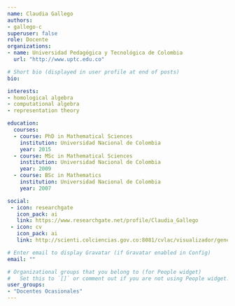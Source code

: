 ```yaml
---
name: Claudia Gallego
authors:
- gallego-c
superuser: false
role: Docente
organizations:
- name: Universidad Pedagógica y Tecnológica de Colombia
  url: "http://www.uptc.edu.co"

# Short bio (displayed in user profile at end of posts)
bio: 

interests:
- homological algebra
- computational algebra
- representation theory

education:
  courses:
  - course: PhD in Mathematical Sciences
    institution: Universidad Nacional de Colombia
    year: 2015
  - course: MSc in Mathematical Sciences
    institution: Universidad Nacional de Colombia
    year: 2009
  - course: BSc in Mathematics
    institution: Universidad Nacional de Colombia
    year: 2007

social:
 - icon: researchgate
   icon_pack: ai
   link: https://www.researchgate.net/profile/Claudia_Gallego 
 - icon: cv
   icon_pack: ai
   link: http://scienti.colciencias.gov.co:8081/cvlac/visualizador/generarCurriculoCv.do?cod_rh=0001269020

# Enter email to display Gravatar (if Gravatar enabled in Config)
email: ""

# Organizational groups that you belong to (for People widget)
#   Set this to `[]` or comment out if you are not using People widget.
user_groups:
- "Docentes Ocasionales"
---
```

